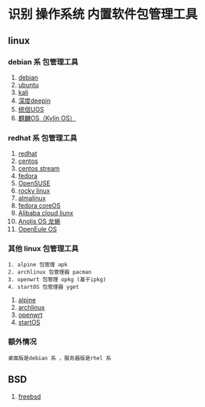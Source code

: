 # 识别 操作系统 内置软件包管理工具

## linux

### debian 系 包管理工具

1. [debian](https://www.debian.org/)
1. [ubuntu](https://ubuntu.com/)
1. [kali](https://www.kali.org/)
1. [深度deepin](https://www.deepin.org/index/zh)
1. [统信UOS](https://www.chinauos.com/)
1. [麒麟OS（‌Kylin OS）‌](https://www.kylinos.cn/)

### redhat 系 包管理工具

1. [redhat](https://www.redhat.com/)
1. [centos](https://www.centos.org/)
1. [centos stream](https://www.centos.org/centos-stream/)
1. [fedora](https://fedoraproject.org/)
1. [OpenSUSE](https://www.opensuse.org/)
1. [rocky linux](https://rockylinux.org/)
1. [almalinux](https://almalinux.org/)
1. [fedora coreOS](https://fedoraproject.org/coreos/)
1. [Alibaba cloud liunx](https://www.aliyun.com/product/alinux)
1. [Anolis OS 龙蜥](https://openanolis.cn/anolisos)
1. [OpenEule OS](https://www.openeuler.org/)

### 其他 linux 包管理工具

    1. alpine 包管理 apk
    2. archlinux 包管理器 pacman
    3. openwrt 包管理 opkg (基于ipkg)
    4. startOS 包管理器 yget

1. [alpine ](https://www.alpinelinux.org/)
1. [archlinux](https://archlinux.org/)
1. [openwrt](https://openwrt.org/)
1. [startOS](https://www.startos.com/)

### 额外情况

    桌面版是debian 系 ，服务器版是rhel 系

## BSD

1. [freebsd]()


